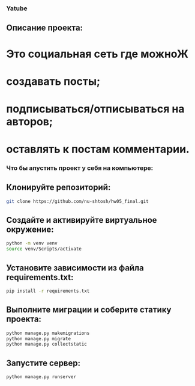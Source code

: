 ### Yatube
## Описание проекта:
# Это социальная сеть где можноЖ
# создавать посты;
# подписываться/отписываться на авторов;
# оставлять к постам комментарии.

### Что бы апустить проект у себя на компьютере:
## Клонируйте репозиторий:
```sh
git clone https://github.com/nu-shtosh/hw05_final.git
```
## Создайте и активируйте виртуальное окружение:
```sh
python -m venv venv
source venv/Scripts/activate
```
## Установите зависимости из файла requirements.txt:
```sh
pip install -r requirements.txt
```
## Выполните миграции и соберите статику проекта:
```sh
python manage.py makemigrations
python manage.py migrate
python manage.py collectstatic
```
## Запустите сервер:
```sh
python manage.py runserver
```
